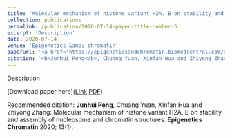 ```yaml
---
title: "Molecular mechanism of histone variant H2A. B on stability and assembly of nucleosome and chromatin structures"
collection: publications
permalink: /publication/2020-07-14-paper-title-number-5
excerpt: 'Description'
date: 2020-07-14
venue: 'Epigenetics &amp; chromatin'
paperurl: '<a href="https://epigeneticsandchromatin.biomedcentral.com/articles/10.1186/s13072-020-00351-x">Link</a> <a href="https://jhpanda.github.io/files/paper3.pdf">PDF</a>'
citation: '<b>Junhui Peng</b>, Chuang Yuan, Xinfan Hua and Zhiyong Zhang: Molecular mechanism of histone variant H2A. B on stability and assembly of nucleosome and chromatin structures. <b>Epigenetics Chromatin</b> 2020; 13(1).'
---
```

Description

[Download paper here](<a href="https://epigeneticsandchromatin.biomedcentral.com/articles/10.1186/s13072-020-00351-x">Link</a> <a href="https://jhpanda.github.io/files/paper3.pdf">PDF</a>)

Recommended citation: <b>Junhui Peng</b>, Chuang Yuan, Xinfan Hua and Zhiyong Zhang: Molecular mechanism of histone variant H2A. B on stability and assembly of nucleosome and chromatin structures. <b>Epigenetics Chromatin</b> 2020; 13(1).